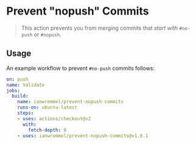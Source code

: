 # Prevent "nopush" Commits

> This action prevents you from merging commits that *start with* `#no-push` or `#nopush`.

## Usage

An example workflow to prevent `#no-push` commits follows:

```yml
on: push
name: Validate
jobs:
  build:
    name: ianwremmel/prevent-nopush-commits
    runs-on: ubuntu-latest
    steps:
    - uses: actions/checkout@v2
      with:
        fetch-depth: 0
    - uses: ianwremmel/prevent-nopush-commits@v1.0.1
```

